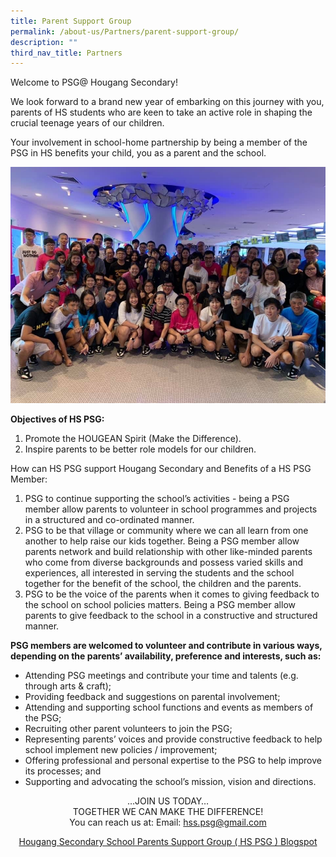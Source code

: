 ```yaml
---
title: Parent Support Group
permalink: /about-us/Partners/parent-support-group/
description: ""
third_nav_title: Partners
---
```

Welcome to PSG@ Hougang Secondary!

We look forward to a brand new year of embarking on this journey with you, parents of HS students who are keen to take an active role in shaping the crucial teenage years of our children.

Your involvement in school-home partnership by being a member of the PSG in HS benefits your child, you as a parent and the school.

![](/images/psg1.jpeg)

**Objectives of HS PSG:**

1. Promote the HOUGEAN Spirit (Make the Difference).
2. Inspire parents to be better role models for our children.

  

  

How can HS PSG support Hougang Secondary and Benefits of a HS PSG Member:
1. PSG to continue supporting the school’s activities - being a PSG member allow parents to volunteer in school programmes and projects in a structured and co-ordinated manner.
2. PSG to be that village or community where we can all learn from one another to help raise our kids together. Being a PSG member allow parents network and build relationship with other like-minded parents who come from diverse backgrounds and possess varied skills and experiences, all interested in serving the students and the school together for the benefit of the school, the children and the parents.
3. PSG to be the voice of the parents when it comes to giving feedback to the school on school policies matters. Being a PSG member allow parents to give feedback to the school in a constructive and structured manner.

  

  

**PSG members are welcomed to volunteer and contribute in various ways, depending on the parents’ availability, preference and interests, such as:**

*   Attending PSG meetings and contribute your time and talents (e.g. through arts & craft);
*   Providing feedback and suggestions on parental involvement;
*   Attending and supporting school functions and events as members of the PSG;
*   Recruiting other parent volunteers to join the PSG;
*   Representing parents’ voices and provide constructive feedback to help school implement new policies / improvement;
*  Offering professional and personal expertise to the PSG to help improve its processes; and
*  Supporting and advocating the school’s mission, vision and directions.


<center>…JOIN US TODAY…<br>TOGETHER WE CAN MAKE THE DIFFERENCE!<br>You can reach us at: Email: <a href="mailto:hss.psg@gmail.com">hss.psg@gmail.com</a>


  

  

[Hougang Secondary School Parents Support Group ( HS PSG ) Blogspot](https://hsspsg.blogspot.com/)